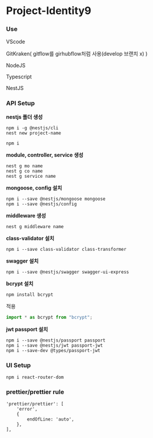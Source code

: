 # Project-Identity9

### Use

VScode

GitKraken( gitflow를 girhubflow처럼 사용(develop 브랜치 x) )

NodeJS

Typescript

NestJS

### API Setup

**nestjs 폴더 생성**

```
npm i -g @nestjs/cli
nest new project-name
```

```
npm i
```

**module, controller, service 생성**

```
nest g mo name
nest g co name
nest g service name
```

**mongoose, config 설치**

```
npm i --save @nestjs/mongoose mongoose
npm i --save @nestjs/config
```

**middleware 생성**

```
nest g middleware name
```

**class-validator 설치**

```
npm i --save class-validator class-transformer
```

**swagger 설치**

```
npm i --save @nestjs/swagger swagger-ui-express
```

**bcrypt 설치**

```
npm install bcrypt
```

적용

```ts
import * as bcrypt from "bcrypt";
```

**jwt passport 설치**

```
npm i --save @nestjs/passport passport
npm i --save @nestjs/jwt passport-jwt
npm i --save-dev @types/passport-jwt
```

### UI Setup

```
npm i react-router-dom
```

### prettier/prettier rule

```
'prettier/prettier': [
    'error',
    {
        endOfLine: 'auto',
    },
],
```
